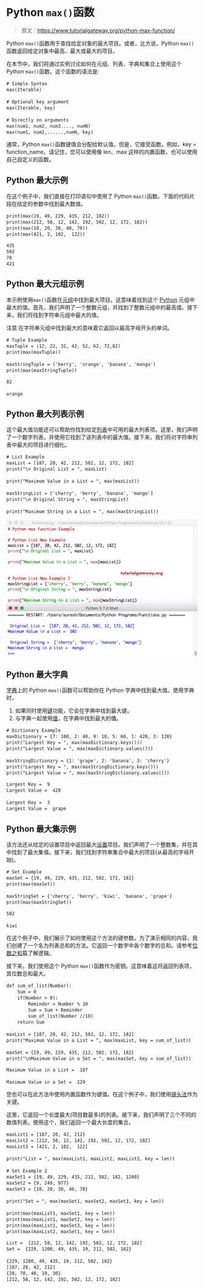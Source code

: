 # Python `max()`函数

> 原文：<https://www.tutorialgateway.org/python-max-function/>

Python `max()`函数用于查找给定对象的最大项目。或者，比方说，Python `max()`函数返回给定对象中最高、最大或最大的项目。

在本节中，我们将通过实例讨论如何在元组、列表、字典和集合上使用这个 Python `max()`函数。这个函数的语法是:

```
# Simple Syntax
max(Iterable)

# Optional key argument
max(Iterable, key) 

# Directly on arguments
max(num1, num2, num3...., numN)
max(num1, num2,......,numN, key)
```

通常，Python `max()`函数键值会分配给默认值。但是，它接受函数。例如，key = function_name。请记住，您可以使用像 len、max 这样的内置函数，也可以使用自己自定义的函数。

## Python 最大示例

在这个例子中，我们直接在打印语句中使用了 Python `max()`函数。下面的代码片段在给定的参数中找到最大数值。

```
print(max(19, 49, 229, 435, 212, 182))
print(max(212, 58, 12, 142, 192, 502, 12, 172, 182))
print(max(10, 20, 30, 40, 70))
print(max(421, 2, 102,  122))
```

```
435
502
70
421
```

## Python 最大元组示例

本示例使用`max()`函数在[元组](https://www.tutorialgateway.org/python-tuple/)中找到最大项目。这意味着找到这个 [Python](https://www.tutorialgateway.org/python-tutorial/) 元组中最大的值。首先，我们声明了一个整数元组，并找到了整数元组中的最高值。接下来，我们将找到字符串元组中最大的值。

注意:在字符串元组中找到最大的意味着它返回以最高字母开头的单词。

```
# Tuple Example 
maxTuple = (12, 22, 32, 42, 52, 62, 72,82)
print(max(maxTuple))

maxStringTuple = ('berry', 'orange', 'banana', 'mango')
print(max(maxStringTuple))
```

```
82

orange
```

## Python 最大列表示例

这个最大值功能还可以帮助你找到给定[列表](https://www.tutorialgateway.org/python-list/)中可用的最大列表项。这里，我们声明了一个数字列表，并使用它找到了该列表中的最大值。接下来，我们将对字符串列表中最大的项目进行细化。

```
# List Example 
maxList = [187, 20, 42, 212, 502, 12, 172, 182]
print("\n Original List = ", maxList)

print("Maximum Value in a List = ", max(maxList))

maxStringList = ['cherry', 'berry', 'banana', 'mango']
print("\n Original String = ", maxStringList)

print("Maximum String in a List = ", max(maxStringList))
```

![Python max Function 3](img/84cc51938dd318a5613d47a0eb9604c8.png)

## Python 最大字典

[字典](https://www.tutorialgateway.org/python-dictionary/)上的 Python `max()`函数可以帮助你在 Python 字典中找到最大值。使用字典时，

1.  如果同时使用[键](https://www.tutorialgateway.org/python-dictionary-keys-function/)功能，它会在字典中找到最大键。
2.  与字典一起使用[值](https://www.tutorialgateway.org/python-dictionary-values/)，在字典中找到最大的<font color="# 000000">值</font>。

```
# Dictionary Example 
maxDictionary = {7: 100, 2: 40, 9: 10, 5: 60, 1: 420, 3: 120}      
print("Largest Key = ", max(maxDictionary.keys()))
print("Largest Value = ", max(maxDictionary.values()))

maxStringDictionary = {1: 'grape', 2: 'banana', 3: 'cherry'}
print("Largest Key = ", max(maxStringDictionary.keys()))
print("Largest Value = ", max(maxStringDictionary.values()))
```

```
Largest Key =  9
Largest Value =  420

Largest Key =  3
Largest Value =  grape
```

## Python 最大集示例

该方法还从给定的设置项目中返回最大[设置](https://www.tutorialgateway.org/python-set/)项目。我们声明了一个整数集，并在其中找到了最大集值。接下来，我们找到字符串集合中最大的项目(从最高的字母开始)。

```
# Set Example 
maxSet = {19, 49, 229, 435, 212, 502, 172, 182}     
print(max(maxSet))

maxStringSet = {'cherry', 'berry', 'kiwi', 'banana', 'grape'}  
print(max(maxStringSet))
```

```
502

kiwi
```

在这个例子中，我们展示了如何使用这个方法的键参数。为了演示相同的内容，我们创建了一个名为列表总和的方法。它返回一个数字中各个数字的总和。请参考[位数之和](https://www.tutorialgateway.org/python-program-to-find-sum-of-digits-of-a-number/)篇了解逻辑。

接下来，我们使用这个 Python `max()`函数作为密钥。这意味着这将返回列表项，其位数总和最大。

```
def sum_of_list(Number):
    Sum = 0
    if(Number > 0):
        Reminder = Number % 10
        Sum = Sum + Reminder
        sum_of_list(Number //10)
    return Sum

maxList = [187, 20, 42, 212, 502, 12, 172, 182]
print("Maximum Value in a List = ", max(maxList, key = sum_of_list))

maxSet = {19, 49, 229, 435, 212, 502, 172, 182}
print("\nMaximum Value in a Set = ", max(maxSet, key = sum_of_list))
```

```
Maximum Value in a List =  187

Maximum Value in a Set =  229
```

您也可以在此方法中使用内置函数作为键值。在这个例子中，我们使用[镜头法](https://www.tutorialgateway.org/python-len-function/)作为关键。

这里，它返回一个长度最大(项目数最多)的列表。接下来，我们声明了三个不同的数值列表。使用这个，我们返回一个最大长度的集合。

```
maxList1 = [187, 20, 42, 212]
maxList2 = [212, 58, 12, 142, 192, 502, 12, 172, 182]
maxList3 = [421, 2, 102,  122]

print("List = ", max(maxList1, maxList2, maxList3, key = len))

# Set Example 2
maxSet1 = {19, 49, 229, 435, 212, 502, 182, 1200}
maxSet2 = {9, 249, 977}
maxSet3 = {10, 20, 30, 40, 70}

print("Set = ", max(maxSet1, maxSet2, maxSet3, key = len))

print(max(maxList1, maxSet1, key = len))
print(max(maxList1, maxSet2, key = len))
print(max(maxList1, maxSet3, key = len))
print(max(maxList2, maxSet1, key = len))
```

```
List =  [212, 58, 12, 142, 192, 502, 12, 172, 182]
Set =  {229, 1200, 49, 435, 19, 212, 502, 182}

{229, 1200, 49, 435, 19, 212, 502, 182}
[187, 20, 42, 212]
{20, 70, 40, 10, 30}
[212, 58, 12, 142, 192, 502, 12, 172, 182]
```